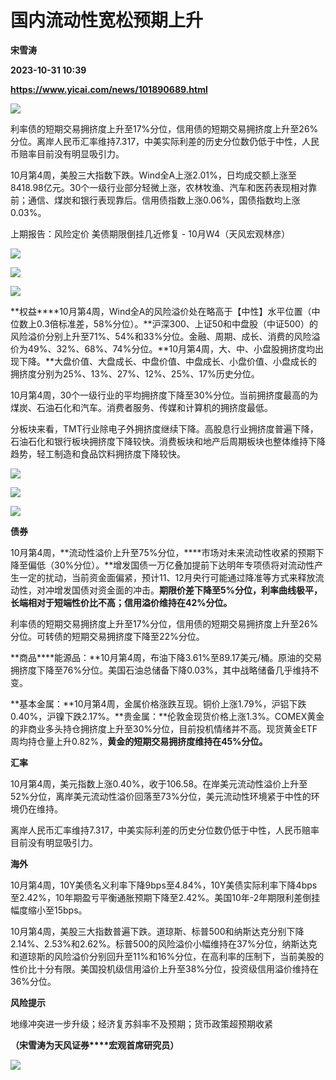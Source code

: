 # 国内流动性宽松预期上升
**宋雪涛**

**2023-10-31 10:39**

**https://www.yicai.com/news/101890689.html**

![](https://imgcdn.yicai.com/uppics/slides/2023/10/b55d2dafc7e03a2465ff542018f9640b.jpg)

利率债的短期交易拥挤度上升至17%分位，信用债的短期交易拥挤度上升至26%分位。离岸人民币汇率维持7.317，中美实际利差的历史分位数仍低于中性，人民币赔率目前没有明显吸引力。

10月第4周，美股三大指数下跌。Wind全A上涨2.01%，日均成交额上涨至8418.98亿元。30个一级行业部分轻微上涨，农林牧渔、汽车和医药表现相对靠前；通信、煤炭和银行表现靠后。信用债指数上涨0.06%，国债指数均上涨0.03%。

上期报告：风险定价 美债期限倒挂几近修复 - 10月W4（天风宏观林彦）

![](https://imgcdn.yicai.com/uppics/images/hylanda/20231030/91/4927926498754247499.png)

![](https://imgcdn.yicai.com/uppics/images/hylanda/20231030/13/12568114046074362685.png)

![](https://imgcdn.yicai.com/uppics/images/hylanda/20231030/60/2076799831247212996.png)

**权益****10月第4周，Wind全A的风险溢价处在略高于【中性】水平位置（中位数上0.3倍标准差，58%分位）。**沪深300、上证50和中盘股（中证500）的风险溢价分别上升至71%、54%和33%分位。金融、周期、成长、消费的风险溢价为49%、32%、68%、74%分位。**10月第4周，大、中、小盘股拥挤度均出现下降。**大盘价值、大盘成长、中盘价值、中盘成长、小盘价值、小盘成长的拥挤度分别为25%、13%、27%、12%、25%、17%历史分位。

10月第4周，30个一级行业的平均拥挤度下降至30%分位。当前拥挤度最高的为煤炭、石油石化和汽车。消费者服务、传媒和计算机的拥挤度最低。

分板块来看，TMT行业除电子外拥挤度继续下降。高股息行业拥挤度普遍下降，石油石化和银行板块拥挤度下降较快。消费板块和地产后周期板块也整体维持下降趋势，轻工制造和食品饮料拥挤度下降较快。

![](https://imgcdn.yicai.com/uppics/images/hylanda/20231030/81/14466902796341271025.png)

![](https://imgcdn.yicai.com/uppics/images/hylanda/20231030/17/12380108334419557149.png)

![](https://imgcdn.yicai.com/uppics/images/hylanda/20231030/3/9968708251252232971.png)

**债券**

10月第4周，**流动性溢价上升至75%分位，****市场对未来流动性收紧的预期下降至偏低（30%分位）。**增发国债一万亿叠加提前下达明年专项债将对流动性产生一定的扰动，当前资金面偏紧，预计11、12月央行可能通过降准等方式来释放流动性，对冲增发国债对资金面的冲击。**期限价差下降至5%分位，利率曲线极平，长端相对于短端性价比不高；信用溢价维持在42%分位。**

利率债的短期交易拥挤度上升至17%分位，信用债的短期交易拥挤度上升至26%分位。可转债的短期交易拥挤度下降至22%分位。

**商品****能源品：**10月第4周，布油下降3.61%至89.17美元/桶。原油的交易拥挤度下降至76%分位。美国石油总储备下降0.03%，其中战略储备几乎维持不变。

**基本金属：**10月第4周，金属价格涨跌互现。铜价上涨1.79%，沪铝下跌0.40%，沪镍下跌2.17%。**贵金属：**伦敦金现货价格上涨1.3%。COMEX黄金的非商业多头持仓拥挤度上升至30%分位，目前投机情绪并不高。现货黄金ETF周均持仓量上升0.82%，**黄金的短期交易拥挤度维持在45%分位。**

**汇率**

10月第4周，美元指数上涨0.40%，收于106.58。在岸美元流动性溢价上升至52%分位，离岸美元流动性溢价回落至73%分位，美元流动性环境紧于中性的环境仍在维持。

离岸人民币汇率维持7.317，中美实际利差的历史分位数仍低于中性，人民币赔率目前没有明显吸引力。

**海外**

10月第4周，10Y美债名义利率下降9bps至4.84%，10Y美债实际利率下降4bps至2.42%，10年期盈亏平衡通胀预期下降至2.42%。美国10年-2年期限利差倒挂幅度缩小至15bps。

10月第4周，美股三大指数普遍下跌。道琼斯、标普500和纳斯达克分别下降2.14%、2.53%和2.62%。标普500的风险溢价小幅维持在37%分位，纳斯达克和道琼斯的风险溢价分别回升至11%和16%分位，在高利率的压制下，当前美股的性价比十分有限。美国投机级信用溢价上升至38%分位，投资级信用溢价维持在36%分位。

**风险提示**

地缘冲突进一步升级；经济复苏斜率不及预期；货币政策超预期收紧

**（宋雪涛为天风证券****宏观首席研究员）**

![](https://imgcdn.yicai.com/uppics/images/2023/10/ca6a96e6dc0aae2cd3b3c6bb495577a1.jpg)